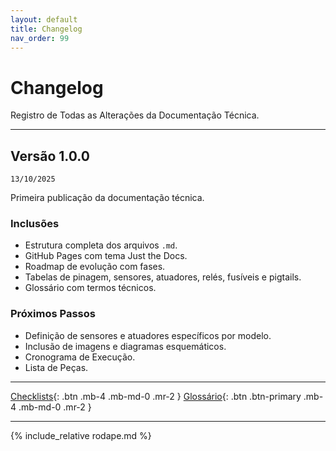 ```yaml
---
layout: default
title: Changelog
nav_order: 99
---
```

# Changelog
Registro de Todas as Alterações da Documentação Técnica.

---
## Versão 1.0.0
`13/10/2025`

Primeira publicação da documentação técnica.

### Inclusões
- Estrutura completa dos arquivos `.md`.
- GitHub Pages com tema Just the Docs.
- Roadmap de evolução com fases.
- Tabelas de pinagem, sensores, atuadores, relés, fusíveis e pigtails.
- Glossário com termos técnicos.

### Próximos Passos
- Definição de sensores e atuadores específicos por modelo.
- Inclusão de imagens e diagramas esquemáticos.
- Cronograma de Execução.
- Lista de Peças.

---

[Checklists](checklists){: .btn .mb-4 .mb-md-0 .mr-2 }
[Glossário](glossario){: .btn .btn-primary .mb-4 .mb-md-0 .mr-2 }

---

{% include_relative rodape.md %}
